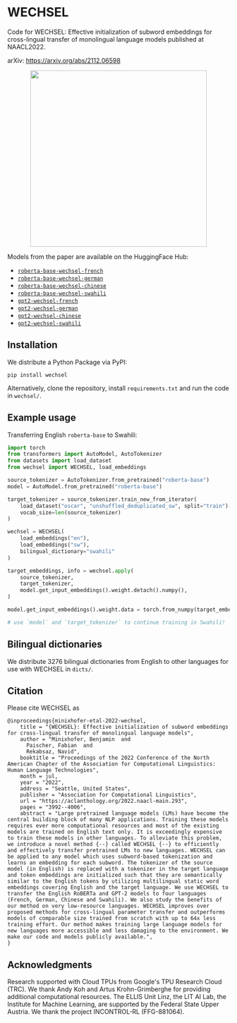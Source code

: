 # WECHSEL
Code for WECHSEL: Effective initialization of subword embeddings for cross-lingual transfer of monolingual language models published at NAACL2022.

arXiv: https://arxiv.org/abs/2112.06598

<p align="center">
<img src="https://user-images.githubusercontent.com/13353204/165908328-3f3217ad-f08e-4051-8648-3e49b26f3b71.png" width="400"  />
</p>

Models from the paper are available on the HuggingFace Hub:

- [`roberta-base-wechsel-french`](https://huggingface.co/benjamin/roberta-base-wechsel-french)
- [`roberta-base-wechsel-german`](https://huggingface.co/benjamin/roberta-base-wechsel-german)
- [`roberta-base-wechsel-chinese`](https://huggingface.co/benjamin/roberta-base-wechsel-chinese)
- [`roberta-base-wechsel-swahili`](https://huggingface.co/benjamin/roberta-base-wechsel-swahili)
- [`gpt2-wechsel-french`](https://huggingface.co/benjamin/gpt2-wechsel-french)
- [`gpt2-wechsel-german`](https://huggingface.co/benjamin/gpt2-wechsel-german)
- [`gpt2-wechsel-chinese`](https://huggingface.co/benjamin/gpt2-wechsel-chinese)
- [`gpt2-wechsel-swahili`](https://huggingface.co/benjamin/gpt2-wechsel-swahili)

## Installation

We distribute a Python Package via PyPI:

```
pip install wechsel
```

Alternatively, clone the repository, install `requirements.txt` and run the code in `wechsel/`.

## Example usage

Transferring English `roberta-base` to Swahili:

```python
import torch
from transformers import AutoModel, AutoTokenizer
from datasets import load_dataset
from wechsel import WECHSEL, load_embeddings

source_tokenizer = AutoTokenizer.from_pretrained("roberta-base")
model = AutoModel.from_pretrained("roberta-base")

target_tokenizer = source_tokenizer.train_new_from_iterator(
    load_dataset("oscar", "unshuffled_deduplicated_sw", split="train")["text"],
    vocab_size=len(source_tokenizer)
)

wechsel = WECHSEL(
    load_embeddings("en"),
    load_embeddings("sw"),
    bilingual_dictionary="swahili"
)

target_embeddings, info = wechsel.apply(
    source_tokenizer,
    target_tokenizer,
    model.get_input_embeddings().weight.detach().numpy(),
)

model.get_input_embeddings().weight.data = torch.from_numpy(target_embeddings)

# use `model` and `target_tokenizer` to continue training in Swahili!
```

## Bilingual dictionaries

We distribute 3276 bilingual dictionaries from English to other languages for use with WECHSEL in `dicts/`.

## Citation

Please cite WECHSEL as

```
@inproceedings{minixhofer-etal-2022-wechsel,
    title = "{WECHSEL}: Effective initialization of subword embeddings for cross-lingual transfer of monolingual language models",
    author = "Minixhofer, Benjamin  and
      Paischer, Fabian  and
      Rekabsaz, Navid",
    booktitle = "Proceedings of the 2022 Conference of the North American Chapter of the Association for Computational Linguistics: Human Language Technologies",
    month = jul,
    year = "2022",
    address = "Seattle, United States",
    publisher = "Association for Computational Linguistics",
    url = "https://aclanthology.org/2022.naacl-main.293",
    pages = "3992--4006",
    abstract = "Large pretrained language models (LMs) have become the central building block of many NLP applications. Training these models requires ever more computational resources and most of the existing models are trained on English text only. It is exceedingly expensive to train these models in other languages. To alleviate this problem, we introduce a novel method {--} called WECHSEL {--} to efficiently and effectively transfer pretrained LMs to new languages. WECHSEL can be applied to any model which uses subword-based tokenization and learns an embedding for each subword. The tokenizer of the source model (in English) is replaced with a tokenizer in the target language and token embeddings are initialized such that they are semantically similar to the English tokens by utilizing multilingual static word embeddings covering English and the target language. We use WECHSEL to transfer the English RoBERTa and GPT-2 models to four languages (French, German, Chinese and Swahili). We also study the benefits of our method on very low-resource languages. WECHSEL improves over proposed methods for cross-lingual parameter transfer and outperforms models of comparable size trained from scratch with up to 64x less training effort. Our method makes training large language models for new languages more accessible and less damaging to the environment. We make our code and models publicly available.",
}
```

## Acknowledgments

Research supported with Cloud TPUs from Google's TPU Research Cloud (TRC). We thank Andy Koh and Artus Krohn-Grimberghe for providing additional computational resources. The ELLIS Unit Linz, the LIT AI Lab, the Institute for Machine Learning, are supported by the Federal State Upper Austria. We thank the project INCONTROL-RL (FFG-881064).
